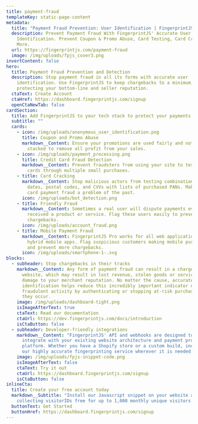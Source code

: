 ```yaml
---
title: payment-fraud
templateKey: static-page-content
metadata:
  title: "Payment Fraud Prevention: User Identification | FingerprintJS"
  description: Prevent Payment Fraud With FingerprintJS' Accurate User
    Identification. Prevent Coupon & Promo Abuse, Card Testing, Card Cracking &
    More.
  url: https://fingerprintjs.com/payment-fraud
  image: /img/uploads/fpjs_cover3.png
invertContent: false
hero:
  title: Payment Fraud Prevention and Detection
  description: Stop payment fraud in all its forms with accurate user
    identification. Use FingerprintJS to keep chargebacks to a minimum,
    protecting your bottom-line and seller reputation.
  ctaText: Create Account
  ctaHref: https://dashboard.fingerprintjs.com/signup
  openCtaNewTab: false
cardSection:
  title: Add FingerprintJS to your tech stack to protect your payments
  subtitle: ""
  cards:
    - icon: /img/uploads/anonymous_user_identification.png
      title: Coupon and Promo Abuse
      markdown__Content: Ensure your promotions are used fairly and not repeated or
        stacked to remove all profit from your sales.
    - icon: /img/uploads/payment_processing.png
      title: Credit Card Fraud Detection
      markdown__Content: Prevent fraudsters from using your site to test stolen credit
        cards through multiple small purchases.
    - title: Card Cracking
      markdown__Content: Stop malicious actors from testing combinations of expiry
        dates, postal codes, and CVVs with lists of purchased PANs. Make credit
        card payment fraud a problem of the past.
      icon: /img/uploads/bot_detection.png
    - title: Friendly Fraud
      markdown__Content: Sometimes a real user will dispute payments even though they
        received a product or service. Flag these users easily to prevent future
        chargebacks.
      icon: /img/uploads/account_fraud.png
    - title: Mobile Payment Fraud
      markdown__Content: FingerprintJS Pro works for all web applications including
        hybrid mobile apps. Flag suspicious customers making mobile purchases
        and prevent more chargebacks.
      icon: /img/uploads/smartphone-1-.svg
blocks:
  - subheader: Stop chargebacks in their tracks
    markdown__Content: Any form of payment fraud can result in a chargeback for your
      website, which may result in lost revenue, stolen goods or services, and
      damage to your merchant reputation. No matter the cause, accurate user
      identification helps reduce this incredibly important indicator of
      fraudulent activity by authenticating or stopping at-risk purchases before
      they occur.
    image: /img/uploads/dashboard-tight.png
    isImageAfterText: true
    ctaText: Read our documentation
    ctaUrl: https://dev.fingerprintjs.com/docs/introduction
    isCtaButton: false
  - subheader: Developer-friendly integrations
    markdown__Content: "FingerprintJS' API and webhooks are designed to easily
      integrate with your existing website architecture and payment processing
      platform. Whether you have a Shopify store or a custom build, incorporate
      our highly accurate fingerprinting service wherever it is needed.   "
    image: /img/uploads/fpjs-snippet-code.png
    isImageAfterText: false
    ctaText: Try it out
    ctaUrl: https://dashboard.fingerprintjs.com/signup
    isCtaButton: false
inlineCta:
  title: Create your free account today
  markdown__Subtitle: "Install our Javascript snippet on your website and start
    collecting visitorIDs free for up to 1,000 monthly unique visitors. "
  buttonText: Get Started
  buttonHref: https://dashboard.fingerprintjs.com/signup
---
```

